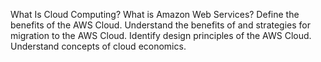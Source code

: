 What Is Cloud Computing?
What is Amazon Web Services?
Define the benefits of the AWS Cloud.
Understand the benefits of and strategies for migration to the AWS Cloud.
Identify design principles of the AWS Cloud.
Understand concepts of cloud economics.
